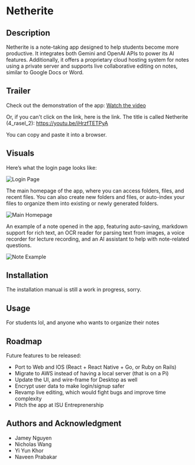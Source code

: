  # Netherite

## Description
Netherite is a note-taking app designed to help students become more productive. It integrates both Gemini and OpenAI APIs to power its AI features. Additionally, it offers a proprietary cloud hosting system for notes using a private server and supports live collaborative editing on notes, similar to Google Docs or Word.

## Trailer
Check out the demonstration of the app:
[Watch the video](https://youtu.be/iHrzfTETPyA)

Or, if you can't click on the link, here is the link. The title is called Netherite (4_rasel_2): 
https://youtu.be/iHrzfTETPyA

You can copy and paste it into a browser.

## Visuals
Here’s what the login page looks like:

![Login Page](https://github.com/user-attachments/assets/2068bb62-eb00-4330-9f03-7c52e4092da7)

The main homepage of the app, where you can access folders, files, and recent files. You can also create new folders and files, or auto-index your files to organize them into existing or newly generated folders.

![Main Homepage](https://github.com/user-attachments/assets/d2cf21b6-b543-435f-9deb-cdce50a314dc)

An example of a note opened in the app, featuring auto-saving, markdown support for rich text, an OCR reader for parsing text from images, a voice recorder for lecture recording, and an AI assistant to help with note-related questions.

![Note Example](https://github.com/user-attachments/assets/0e2b139a-44f5-413c-956d-7c8bef820634)

## Installation
The installation manual is still a work in progress, sorry.

## Usage
For students lol, and anyone who wants to organize their notes

## Roadmap
Future features to be released:
- Port to Web and IOS (React + React Native + Go, or Ruby on Rails)
- Migrate to AWS instead of having a local server (that is on a Pi)
- Update the UI, and wire-frame for Desktop as well
- Encrypt user data to make login/signup safer
- Revamp live editing, which would fight bugs and improve time complexity
- Pitch the app at ISU Entreprenership

## Authors and Acknowledgment
- Jamey Nguyen
- Nicholas Wang
- Yi Yun Khor
- Naveen Prabakar
